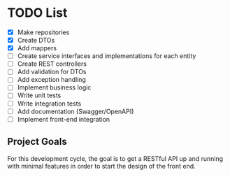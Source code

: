 # TODO List

- [x] Make repositories
- [x] Create DTOs
- [x] Add mappers
- [ ] Create service interfaces and implementations for each entity
- [ ] Create REST controllers
- [ ] Add validation for DTOs
- [ ] Add exception handling
- [ ] Implement business logic
- [ ] Write unit tests
- [ ] Write integration tests
- [ ] Add documentation (Swagger/OpenAPI)
- [ ] Implement front-end integration

## Project Goals

For this development cycle, the goal is to get a RESTful API up and running with minimal features in order to start the
design of the front end.

